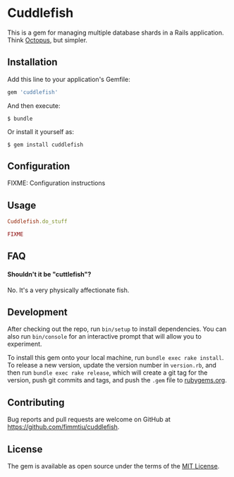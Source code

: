 # Cuddlefish

This is a gem for managing multiple database shards in a Rails application. Think [Octopus](https://github.com/thiagopradi/octopus), but simpler.

## Installation

Add this line to your application's Gemfile:

```ruby
gem 'cuddlefish'
```

And then execute:

    $ bundle

Or install it yourself as:

    $ gem install cuddlefish

## Configuration

FIXME: Configuration instructions

## Usage

```ruby
Cuddlefish.do_stuff

FIXME
```

## FAQ

#### Shouldn't it be "cuttlefish"?

No. It's a very physically affectionate fish.

## Development

After checking out the repo, run `bin/setup` to install dependencies. You can also run `bin/console` for an interactive prompt that will allow you to experiment.

To install this gem onto your local machine, run `bundle exec rake install`. To release a new version, update the version number in `version.rb`, and then run `bundle exec rake release`, which will create a git tag for the version, push git commits and tags, and push the `.gem` file to [rubygems.org](https://rubygems.org).

## Contributing

Bug reports and pull requests are welcome on GitHub at https://github.com/fimmtiu/cuddlefish.

## License

The gem is available as open source under the terms of the [MIT License](http://opensource.org/licenses/MIT).
